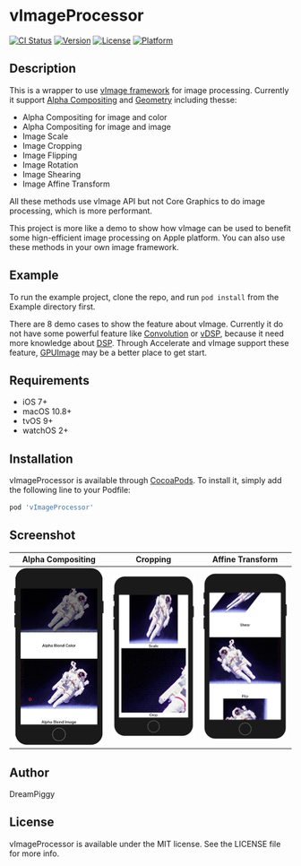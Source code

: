 # vImageProcessor

[![CI Status](http://img.shields.io/travis/dreampiggy/vImageProcessor.svg?style=flat)](https://travis-ci.org/dreampiggy/vImageProcessor)
[![Version](https://img.shields.io/cocoapods/v/vImageProcessor.svg?style=flat)](http://cocoapods.org/pods/vImageProcessor)
[![License](https://img.shields.io/cocoapods/l/vImageProcessor.svg?style=flat)](http://cocoapods.org/pods/vImageProcessor)
[![Platform](https://img.shields.io/cocoapods/p/vImageProcessor.svg?style=flat)](http://cocoapods.org/pods/vImageProcessor)

## Description

This is a wrapper to use [vImage framework](https://developer.apple.com/library/content/documentation/Performance/Conceptual/vImage/Introduction/Introduction.html) for image processing. Currently it support [
Alpha Compositing](https://developer.apple.com/library/content/documentation/Performance/Conceptual/vImage/AlphaCompositingOperations/AlphaCompositingOperations.html#//apple_ref/doc/uid/TP30001001-CH208-SW1) and [Geometry](https://developer.apple.com/library/content/documentation/Performance/Conceptual/vImage/GeometricOperations/GeometricOperations.html) including thesse:

+ Alpha Compositing for image and color
+ Alpha Compositing for image and image
+ Image Scale
+ Image Cropping
+ Image Flipping
+ Image Rotation
+ Image Shearing
+ Image Affine Transform

All these methods use vImage API but not Core Graphics to do image processing, which is more performant.

This project is more like a demo to show how vImage can be used to benefit some hign-efficient image processing on Apple platform. You can also use these methods in your own image framework.

## Example

To run the example project, clone the repo, and run `pod install` from the Example directory first.

There are 8 demo cases to show the feature about vImage. Currently it do not have some powerful feature like [Convolution](https://en.wikipedia.org/wiki/Kernel_\(image_processing\)) or [vDSP](https://developer.apple.com/library/content/documentation/Performance/Conceptual/vDSP_Programming_Guide/Introduction/Introduction.html), because it need more knowledge about [DSP](https://en.wikipedia.org/wiki/Digital_signal_processing). Through Accelerate and vImage support these feature, [GPUImage](https://github.com/BradLarson/GPUImage) may be a better place to get start.

## Requirements

+ iOS 7+
+ macOS 10.8+
+ tvOS 9+
+ watchOS 2+

## Installation

vImageProcessor is available through [CocoaPods](http://cocoapods.org). To install
it, simply add the following line to your Podfile:

```ruby
pod 'vImageProcessor'
```

## Screenshot

Alpha Compositing | Cropping | Affine Transform
:-: | :-: | :-:
![](https://raw.githubusercontent.com/dreampiggy/vImageProcessor/master/Example/Screenshot/Screenshot1.png) | ![](https://raw.githubusercontent.com/dreampiggy/vImageProcessor/master/Example/Screenshot/Screenshot2.png) | ![](https://raw.githubusercontent.com/dreampiggy/vImageProcessor/master/Example/Screenshot/Screenshot3.png)

## Author

DreamPiggy

## License

vImageProcessor is available under the MIT license. See the LICENSE file for more info.
